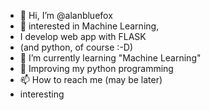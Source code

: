 - 👋 Hi, I’m @alanbluefox
- 👀 interested in Machine Learning,
- I develop web app with FLASK
- (and python, of course :-D)
- 🌱 I’m currently learning "Machine Learning"
- 💞️ Improving my python programming
- 📫 How to reach me (may be later)
- interesting

<!---
alanbluefox/alanbluefox is a ✨ special ✨ repository because its `README.md` (this file) appears on your GitHub profile.
You can click the Preview link to take a look at your changes.
--->
